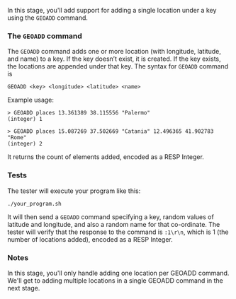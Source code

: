 In this stage, you'll add support for adding a single location under a key using the `GEOADD` command.

### The `GEOADD` command
The `GEOADD` command adds one or more location (with longitude, latitude, and name) to a key. If the key doesn’t exist, it is created. If the key exists, the locations are appended under that key.
The syntax for `GEOADD` command is

```
GEOADD <key> <longitude> <latitude> <name>
```

Example usage:

```
> GEOADD places 13.361389 38.115556 "Palermo"
(integer) 1

> GEOADD places 15.087269 37.502669 "Catania" 12.496365 41.902783 "Rome"
(integer) 2
```

It returns the count of elements added, encoded as a RESP Integer.

### Tests
The tester will execute your program like this:

```
./your_program.sh
```


It will then send a `GEOADD` command specifying a key, random values of latitude and longitude, and also a random name for that co-ordinate.
The tester will verify that the response to the command is `:1\r\n`, which is 1 (the number of locations added), encoded as a RESP Integer.

### Notes
In this stage, you'll only handle adding one location per GEOADD command. We'll get to adding multiple locations in a single GEOADD command in the next stage.
